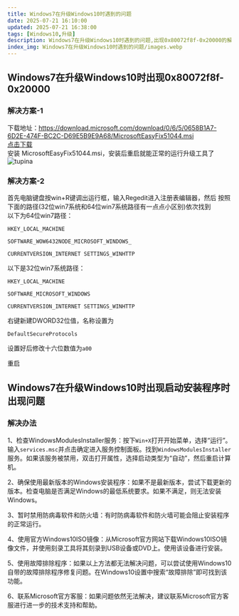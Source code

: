 ```yaml
---
title: Windows7在升级Windows10时遇到的问题
date: 2025-07-21 16:10:00
updated: 2025-07-21 16:38:00
tags: [Windows10,升级]
description: Windows7在升级Windows10时遇到的问题,出现0x80072f8f-0x20000的解决方案,启动安装程序时出现问题,解决方案
index_img: Windows7在升级Windows10时遇到的问题/images.webp
---
```

##  Windows7在升级Windows10时出现0x80072f8f-0x20000
### 解决方案-1
下载地址：https://download.microsoft.com/download/0/6/5/0658B1A7-6D2E-474F-BC2C-D69E5B9E9A68/MicrosoftEasyFix51044.msi  
[点击下载](https://download.microsoft.com/download/0/6/5/0658B1A7-6D2E-474F-BC2C-D69E5B9E9A68/MicrosoftEasyFix51044.msi)  
安装 MicrosoftEasyFix51044.msi，安装后重启就能正常的运行升级工具了
![tupina](Windows7在升级Windows10时遇到的问题/屏幕截图%202025-07-21%20161448.webp)  
### 解决方案-2
首先电脑键盘按win+R键调出运行框，输入Regedit进入注册表编辑器，然后
按照下面的路径(32位win7系统和64位win7系统路径有一点点小区别)依次找到  
以下为64位win7路径：
```
HKEY_LOCAL_MACHINE

SOFTWARE_WOW6432NODE_MICROSOFT_WINDOWS_

CURRENTVERSION_INTERNET SETTINGS_WINHTTP
```
以下是32位win7系统路径：
```
HKEY_LOCAL_MACHINE

SOFTWARE_MICROSOFT_WINDOWS

CURRENTVERSION_INTERNET SETTINGS_WINHTTP
```
右键新建DWORD32位值，名称设置为

```DefaultSecureProtocols```

设置好后修改十六位数值为```a00```

重启

##  Windows7在升级Windows10时出现启动安装程序时出现问题
### 解决办法
1、检查WindowsModulesInstaller服务：按下`Win+X`打开开始菜单，选择“运行”。输入`services.msc`并点击确定进入服务控制面板。找到`WindowsModulesInstaller`服务。如果该服务被禁用，双击打开属性，选择启动类型为“自动”，然后重启计算机。  

2、确保使用最新版本的Windows安装程序：如果不是最新版本，尝试下载更新的版本。检查电脑是否满足Windows的最低系统要求。如果不满足，则无法安装Windows。  

3、暂时禁用防病毒软件和防火墙：有时防病毒软件和防火墙可能会阻止安装程序的正常运行。  

4、使用官方Windows10ISO镜像：从Microsoft官方网站下载Windows10ISO镜像文件，并使用刻录工具将其刻录到USB设备或DVD上。使用该设备进行安装。  

5、使用故障排除程序：如果以上方法都无法解决问题，可以尝试使用Windows10自带的故障排除程序修复问题。在Windows10设置中搜索“故障排除”即可找到该功能。  

6、联系Microsoft官方客服：如果问题依然无法解决，建议联系Microsoft官方客服进行进一步的技术支持和帮助。
